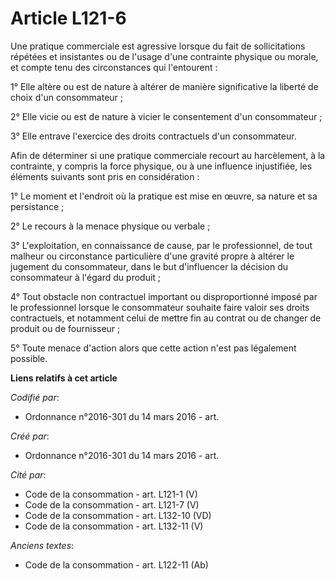 # Article L121-6

Une pratique commerciale est agressive lorsque du fait de sollicitations répétées et insistantes ou de l'usage d'une
contrainte physique ou morale, et compte tenu des circonstances qui l'entourent :

1° Elle altère ou est de nature à altérer de manière significative la liberté de choix d'un consommateur ;

2° Elle vicie ou est de nature à vicier le consentement d'un consommateur ;

3° Elle entrave l'exercice des droits contractuels d'un consommateur.

Afin de déterminer si une pratique commerciale recourt au harcèlement, à la contrainte, y compris la force physique, ou à une
influence injustifiée, les éléments suivants sont pris en considération :

1° Le moment et l'endroit où la pratique est mise en œuvre, sa nature et sa persistance ;

2° Le recours à la menace physique ou verbale ;

3° L'exploitation, en connaissance de cause, par le professionnel, de tout malheur ou circonstance particulière d'une gravité
propre à altérer le jugement du consommateur, dans le but d'influencer la décision du consommateur à l'égard du produit ;

4° Tout obstacle non contractuel important ou disproportionné imposé par le professionnel lorsque le consommateur souhaite
faire valoir ses droits contractuels, et notamment celui de mettre fin au contrat ou de changer de produit ou de
fournisseur ;

5° Toute menace d'action alors que cette action n'est pas légalement possible.

**Liens relatifs à cet article**

_Codifié par_:

  - Ordonnance n°2016-301 du 14 mars 2016 - art.

_Créé par_:

  - Ordonnance n°2016-301 du 14 mars 2016 - art.

_Cité par_:

  - Code de la consommation - art. L121-1 (V)
  - Code de la consommation - art. L121-7 (V)
  - Code de la consommation - art. L132-10 (VD)
  - Code de la consommation - art. L132-11 (V)

_Anciens textes_:

  - Code de la consommation - art. L122-11 (Ab)
